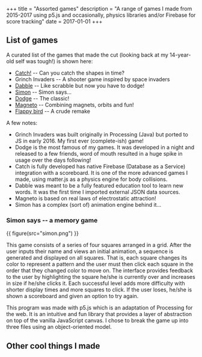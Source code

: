 +++
title = "Assorted games"
description = "A range of games I made from 2015-2017 using p5.js and occasionally, physics libraries and/or Firebase for score tracking"
date = 2017-01-01
+++

## List of games

A curated list of the games that made the cut (looking back at my 14-year-old self was tough!) is shown here:

* [Catch!](/project-files/p5-projects/catch) -- Can you catch the shapes in time?
* Grinch Invaders -- A shooter game inspired by space invaders
* [Dabble](/project-files/p5-projects/dabblev2) -- Like scrabble but now you have to dodge!
* [Simon](/project-files/p5-projects/simon) -- Simon says...
* [Dodge](/project-files/p5-projects/dodgev2) -- The classic!
* [Magneto](/project-files/p5-projects/magneto) -- Combining magnets, orbits and fun!
* [Flappy bird](/project-files/p5-projects/pipes) -- A crude remake

A few notes:

* Grinch Invaders was built originally in Processing (Java) but ported to JS in early 2016. My first ever (complete-ish) game!
* Dodge is the most famous of my games. It was developed in a night and released to a few friends, word of mouth resulted in a huge spike in usage over the days following!
* Catch is fully developed has native Firebase (Database as a Service) integration with a scoreboard. It is one of the more advanced games I made, using matter.js as a physics engine for body collisions.
* Dabble was meant to be a fully featured education tool to learn new words. It was the first time I imported external JSON data sources.
* Magneto is based on real laws of electrostatic attraction!
* Simon has a complex (sort of) animation engine behind it…

### Simon says -- a memory game

{{ figure(src="simon.png") }}

This game consists of a series of four squares arranged in a grid. After the user inputs their name and views an initial animation, a sequence is generated and displayed on all squares. That is, each square changes its color to represent a pattern and the user must then click each square in the order that they changed color to move on. The interface provides feedback to the user by highlighting the square he/she is currently over and increases in size if he/she clicks it. Each successful level adds more difficulty with shorter display times and more squares to click. If the user loses, he/she is shown a scoreboard and given an option to try again.

This program was made with p5.js which is an adaptation of Processing for the web. It is an intuitive and fun library that provides a layer of abstraction on top of the vanilla JavaScript canvas. I chose to break the game up into three files using an object-oriented model.

## Other cool things I made
